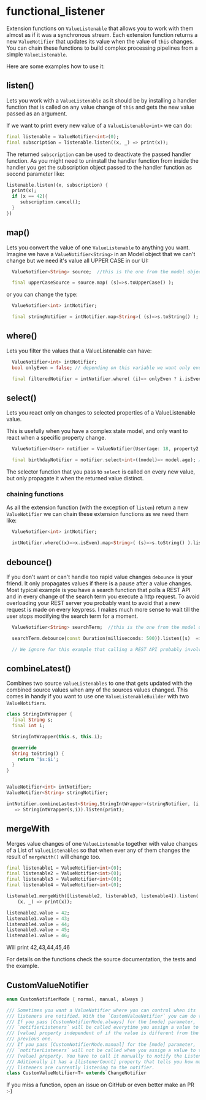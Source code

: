 # functional_listener

Extension functions on `ValueListenable` that allows you to work with them almost as if it was a synchronous stream. Each extension function returns a new `ValueNotifier` that updates its value when the value of `this` changes. You can chain these functions to build complex processing pipelines from a simple `ValueListenable`.

Here are some examples how to use it:

## listen()

Lets you work with a `ValueListenable` as it should be by installing a handler function that is called on any value change of `this` and gets the new value passed as an argument. 

If we want to print every new value of a `ValueListenable<int>` we can do:

```Dart
final listenable = ValueNotifier<int>(0);
final subscription = listenable.listen((x, _) => print(x));
```
The returned `subscription` can be used to deactivate the passed handler function. As you might need to uninstall the handler function from inside the handler 
you get the subscription object passed to the handler function as second parameter like:

```Dart
listenable.listen((x, subscription) {
  print(x);
  if (x == 42){
     subscription.cancel();
  }
})
```

## map()
Lets you convert the value of one `ValueListenable` to anything you want.
Imagine we have a `ValueNotifier<String>` in an Model object that we can't change but we need it's value all UPPER CASE in our UI:

```Dart
  ValueNotifier<String> source;  //this is the one from the model object

  final upperCaseSource = source.map( (s)=>s.toUpperCase() );
``` 

or you can change the type:

```Dart
  ValueNotifier<int> intNotifier;  

  final stringNotifier = intNotifier.map<String>( (s)=>s.toString() );
``` 

## where()

Lets you filter the values that a ValueListenable can have:


```Dart
  ValueNotifier<int> intNotifier;  
  bool onlyEven = false; // depending on this variable we want only even values or all

  final filteredNotifier = intNotifier.where( (i)=> onlyEven ? i.isEven : i );
``` 


## select()

Lets you react only on changes to selected properties of a ValueListenable value.

This is usefully when you have a complex state model, and only want to react when a specific property change.
```Dart
  ValueNotifier<User> notifier = ValueNotifier(User(age: 18, property2: "John"));

  final birthdayNotifier = notifier.select<int>((model)=> model.age); //selectedNotifier will ignore changes that does not affect age
``` 
The selector function that you pass to `select` is called on every new value, but only propagate it when the returned value distinct.

### chaining functions
As all the extension function (with the exception of `listen`) return a new `ValueNotifier` we can chain these extension functions as we need them like: 


```Dart
  ValueNotifier<int> intNotifier;  

  intNotifier.where((x)=>x.isEven).map<String>( (s)=>s.toString() ).listen(print);
``` 

## debounce()
If you don't want or can't handle too rapid value changes `debounce` is your friend. It only propagates values if there is a pause after a value changes. Most typical example is you have a search function that polls a REST API and in every change of the search term you execute a http request. To avoid overloading your REST server you probably want to avoid that a new request is made on every keypress. I makes much more sense to wait till the user stops modifying the search term for a moment.


```Dart
  ValueNotifier<String> searchTerm;  //this is the one from the model object

  searchTerm.debounce(const Duration(milliseconds: 500)).listen((s)  => callRestApi(s) );

  // We ignore for this example that calling a REST API probably involves some async magic
``` 

## combineLatest()
Combines two source `ValueListenables` to one that gets updated with the combined source values when any of the sources values changed.
This comes in handy if you want to use one `ValueListenableBuilder` with two `ValueNotifiers`.

```Dart
class StringIntWrapper {
  final String s;
  final int i;

  StringIntWrapper(this.s, this.i);

  @override
  String toString() {
    return '$s:$i';
  }
}


ValueNotifier<int> intNotifier;  
ValueNotifier<String> stringNotifier;  

intNotifier.combineLastest<String,StringIntWrapper>(stringNotifier, (i,s)
   => StringIntWrapper(s,i)).listen(print);
```

## mergeWith
Merges value changes of one `ValueListenable` together with value changes of a List of
`ValueListenables` so that when ever any of them changes the result of
`mergeWith()` will change too.

```dart
final listenable1 = ValueNotifier<int>(0);
final listenable2 = ValueNotifier<int>(0);
final listenable3 = ValueNotifier<int>(0);
final listenable4 = ValueNotifier<int>(0);

listenable1.mergeWith([listenable2, listenable3, listenable4]).listen(
    (x, _) => print(x));

listenable2.value = 42;
listenable1.value = 43;
listenable4.value = 44;
listenable3.value = 45;
listenable1.value = 46;
```
Will print 42,43,44,45,46


For details on the functions check the source documentation, the tests and the example.

## CustomValueNotifier

```Dart
enum CustomNotifierMode { normal, manual, always }

/// Sometimes you want a ValueNotifier where you can control when its
/// listeners are notified. With the `CustomValueNotifier` you can do this:
/// If you pass [CustomNotifierMode.always] for the [mode] parameter,
/// `notifierListeners` will be called everytime you assign a value to the
/// [value] property independent of if the value is different from the
/// previous one.
/// If you pass [CustomNotifierMode.manual] for the [mode] parameter,
/// `notifierListeners` will not be called when you assign a value to the
/// [value] property. You have to call it manually to notify the Listeners.
/// Aditionally it has a [listenerCount] property that tells you how many
/// listeners are currently listening to the notifier.
class CustomValueNotifier<T> extends ChangeNotifier
```

If you miss a function, open an issue on GitHub or even better make an PR :-)
